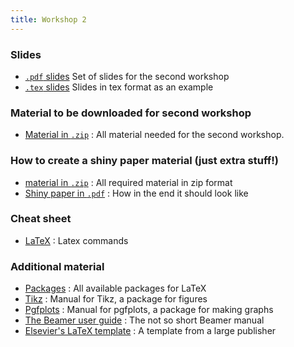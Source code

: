 ```yaml
---
title: Workshop 2
---
```


### Slides

* [`.pdf` slides](../slides/02-AdvancedTopics.pdf) Set of slides for the second workshop
* [`.tex` slides](../slides/02-AdvancedTopics.tex) Slides in tex
  format as an example
  
### Material to be downloaded for second workshop

* [Material in `.zip`](../New_Cool_Project/Output/Paper/ACoolPaper.zip) :
   All material needed for the second workshop.

### How to create a shiny paper material (just extra stuff!)

* [material in `.zip`](../New_Cool_Project/ShinyPaper.zip) : All required material in zip format
* [Shiny paper in `.pdf`](../New_Cool_Project/ShinyPaper/HowToWriteAShinyPaper.pdf) : How in the end it should look like

### Cheat sheet

* [LaTeX](http://tug.ctan.org/tex-archive/info/latexcheat/latexcheat/latexsheet.pdf) : Latex commands 

### Additional material

* [Packages](http://www.ctan.org) : All available packages for LaTeX
* [Tikz](http://www.texample.net/media/pgf/builds/pgfmanualCVS2012-11-04.pdf) : Manual for Tikz, a package for figures
* [Pgfplots](http://pgfplots.sourceforge.net/pgfplots.pdf) : Manual for pgfplots, a package for making graphs
* [The Beamer user guide](http://ftp.snt.utwente.nl/pub/software/tex/macros/latex/contrib/beamer/doc/beameruserguide.pdf) : The not so short Beamer manual
* [Elsevier's LaTeX template](http://www.elsevier.com/author-schemas/latex-instructions) : A template from a large publisher

